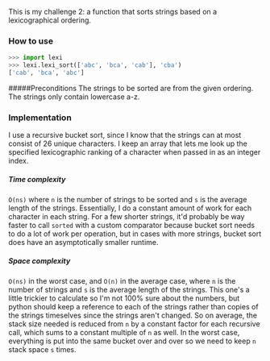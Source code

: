 This is my challenge 2: a function that sorts strings based on a lexicographical ordering.

### How to use
```python
>>> import lexi
>>> lexi.lexi_sort(['abc', 'bca', 'cab'], 'cba')
['cab', 'bca', 'abc']
```
#####Preconditions
The strings to be sorted are from the given ordering. The strings only contain lowercase a-z.

### Implementation
I use a recursive bucket sort, since I know that the strings can at most consist of 26 unique characters. I keep an array that lets me look up the specified lexicographic ranking of a character when passed in as an integer index.

##### Time complexity
`O(ns)` where `n` is the number of strings to be sorted and `s` is the average length of the strings. Essentially, I do a constant amount of work for each character in each string. For a few shorter strings, it'd probably be way faster to call `sorted` with a custom comparator because bucket sort needs to do a lot of work per operation, but in cases with more strings, bucket sort does have an asymptotically smaller runtime.

##### Space complexity
`O(ns)` in the worst case, and `O(n)` in the average case, where `n` is the number of strings and `s` is the average length of the strings. This one's a little trickier to calculate so I'm not 100% sure about the numbers, but python should keep a reference to each of the strings rather than copies of the strings timeselves since the strings aren't changed. So on average, the stack size needed is reduced from `n` by a constant factor for each recursive call, which sums to a constant multiple of `n` as well. In the worst case, everything is put into the same bucket over and over so we need to keep `n` stack space `s` times.
